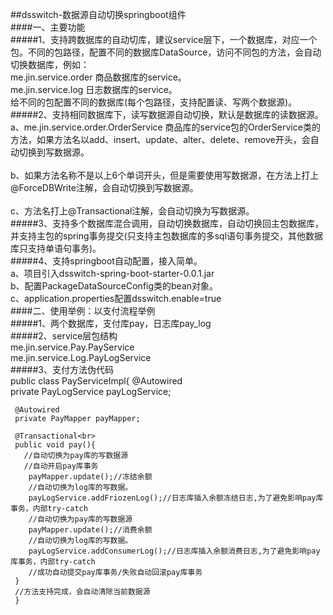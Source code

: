 ##dsswitch-数据源自动切换springboot组件<br>
####一、主要功能<br>
#####1、支持跨数据库的自动切库，建议service层下，一个数据库，对应一个包。不同的包路径，配置不同的数据库DataSource，访问不同包的方法，会自动切换数据库，例如：<br>
     me.jin.service.order     商品数据库的service。  <br>
     me.jin.service.log       日志数据库的service。<br>
     给不同的包配置不同的数据库(每个包路径，支持配置读、写两个数据源)。<br>
#####2、支持相同数据库下，读写数据源自动切换，默认是数据库的读数据源。<br>
     a、me.jin.service.order.OrderService     商品库的service包的OrderService类的方法，如果方法名以add、insert、update、alter、delete、remove开头，会自动切换到写数据源。<br>  
     b、如果方法名称不是以上6个单词开头，但是需要使用写数据源，在方法上打上@ForceDBWrite注解，会自动切换到写数据源。<br>  
     c、方法名打上@Transactional注解，会自动切换为写数据源。<br>
#####3、支持多个数据库混合调用，自动切换数据库，自动切换回主包数据库，并支持主包的spring事务提交(只支持主包数据库的多sql语句事务提交，其他数据库只支持单语句事务)。<br>
#####4、支持springboot自动配置，接入简单。<br>
     a、项目引入dsswitch-spring-boot-starter-0.0.1.jar<br>
     b、配置PackageDataSourceConfig类的bean对象。<br>
     c、application.properties配置dsswitch.enable=true<br>
####二、使用举例：以支付流程举例<br>
#####1、两个数据库，支付库pay，日志库pay_log<br>
#####2、service层包结构<br>
     me.jin.service.Pay.PayService<br>
     me.jin.service.Log.PayLogService<br>
#####3、支付方法伪代码<br>
     public class PayServiceImpl{
     @Autowired<br>
     private PayLogService payLogService;
     
     @Autowired
     private PayMapper payMapper;
     
     @Transactional<br>
     public void pay(){
       //自动切换为pay库的写数据源
       //自动开启pay库事务
        payMapper.update();//冻结余额
        //自动切换为log库的写数据。
        payLogService.addFriozenLog();//日志库插入余额冻结日志,为了避免影响pay库事务，内部try-catch
        //自动切换为pay库的写数据源
        payMapper.update();//消费余额
        //自动切换为log库的写数据。
        payLogService.addConsumerLog();//日志库插入余额消费日志,为了避免影响pay库事务，内部try-catch
        //成功自动提交pay库事务/失败自动回滚pay库事务
     }
     //方法支持完成，会自动清除当前数据源
     }
      
     